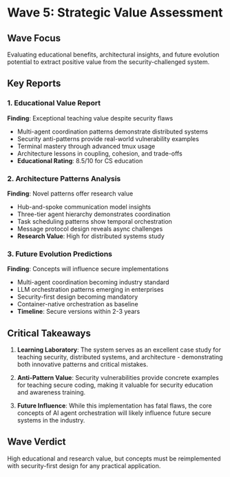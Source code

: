 # Wave 5: Strategic Value Assessment

## Wave Focus
Evaluating educational benefits, architectural insights, and future evolution potential to extract positive value from the security-challenged system.

## Key Reports

### 1. Educational Value Report
**Finding**: Exceptional teaching value despite security flaws
- Multi-agent coordination patterns demonstrate distributed systems
- Security anti-patterns provide real-world vulnerability examples
- Terminal mastery through advanced tmux usage
- Architecture lessons in coupling, cohesion, and trade-offs
- **Educational Rating**: 8.5/10 for CS education

### 2. Architecture Patterns Analysis
**Finding**: Novel patterns offer research value
- Hub-and-spoke communication model insights
- Three-tier agent hierarchy demonstrates coordination
- Task scheduling patterns show temporal orchestration
- Message protocol design reveals async challenges
- **Research Value**: High for distributed systems study

### 3. Future Evolution Predictions
**Finding**: Concepts will influence secure implementations
- Multi-agent coordination becoming industry standard
- LLM orchestration patterns emerging in enterprises
- Security-first design becoming mandatory
- Container-native orchestration as baseline
- **Timeline**: Secure versions within 2-3 years

## Critical Takeaways

1. **Learning Laboratory**: The system serves as an excellent case study for teaching security, distributed systems, and architecture - demonstrating both innovative patterns and critical mistakes.

2. **Anti-Pattern Value**: Security vulnerabilities provide concrete examples for teaching secure coding, making it valuable for security education and awareness training.

3. **Future Influence**: While this implementation has fatal flaws, the core concepts of AI agent orchestration will likely influence future secure systems in the industry.

## Wave Verdict
High educational and research value, but concepts must be reimplemented with security-first design for any practical application.